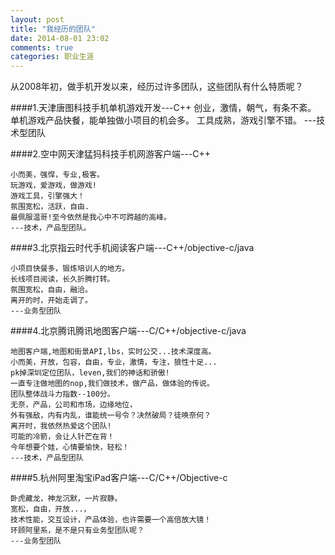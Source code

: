 ```yaml
---
layout: post
title: "我经历的团队"
date: 2014-08-01 23:02
comments: true
categories: 职业生涯
---
```


从2008年初，做手机开发以来，经历过许多团队，这些团队有什么特质呢？

####1.天津唐图科技手机单机游戏开发---C++
    创业，激情，朝气，有条不紊。
    单机游戏产品快餐，能单独做小项目的机会多。
    工具成熟，游戏引擎不错。
    ---技术型团队
    
####2.空中网天津猛犸科技手机网游客户端---C++

    小而美，强悍，专业,极客。
    玩游戏，爱游戏，做游戏!
    游戏工具，引擎强大！
    氛围宽松，活跃，自由.
    最佩服温哥!至今依然是我心中不可跨越的高峰。
    ---技术，产品型团队。
    
####3.北京指云时代手机阅读客户端---C++/objective-c/java

    小项目快餐多，锻炼培训人的地方。
    长线项目阅读，长久折腾打转。
    氛围宽松，自由，融洽。
    离开的时，开始走调了。
    ---业务型团队
    
####4.北京腾讯腾讯地图客户端---C/C++/objective-c/java

    地图客户端,地图和街景API,lbs，实时公交...技术深度高。
    小而美，开放，包容，自由，专业，激情，专注，狼性十足... 
    pk掉深圳定位团队，leven,我们的神话和骄傲!
    一直专注做地图的nop,我们做技术，做产品，做体验的传说。
    团队整体战斗力指数--100分。
    无奈，产品，公司和市场，边缘地位，
    外有强敌，内有内乱，谁能统一号令？决然破局？徒唤奈何？
    离开时，我依然热爱这个团队!
    可能的冷箭，会让人针芒在背！
    今年想要个娃，心情要愉快，轻松！
    ---技术，产品型团队
 
####5.杭州阿里淘宝iPad客户端---C/C++/Objective-c

    卧虎藏龙，神龙沉默，一片寂静。
    宽松，自由，开放...，
    技术性能，交互设计，产品体验，也许需要一个高倍放大镜！
    环顾阿里系，是不是只有业务型团队呢？
    ---业务型团队
    
     
    
      